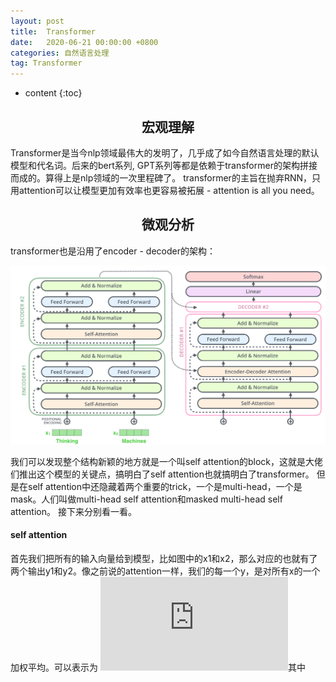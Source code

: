 ```yaml
---
layout: post
title:  Transformer
date:   2020-06-21 00:00:00 +0800
categories: 自然语言处理
tag: Transformer
---
```


* content
{:toc}


<h2 align="center">宏观理解</h2>

Transformer是当今nlp领域最伟大的发明了，几乎成了如今自然语言处理的默认模型和代名词。后来的bert系列, GPT系列等都是依赖于transformer的架构拼接而成的。算得上是nlp领域的一次里程碑了。
transformer的主旨在抛弃RNN，只用attention可以让模型更加有效率也更容易被拓展 - attention is all you need。

<h2 align="center">微观分析</h2>

transformer也是沿用了encoder - decoder的架构：

<p align="center"> 
  <img src="/imgs/transformer/1.png">
</p>

我们可以发现整个结构新颖的地方就是一个叫self attention的block，这就是大佬们推出这个模型的关键点，搞明白了self attention也就搞明白了transformer。
但是在self attention中还隐藏着两个重要的trick，一个是multi-head，一个是mask。人们叫做multi-head self attention和masked multi-head self attention。
接下来分别看一看。

<h4>self attention</h4>

首先我们把所有的输入向量给到模型，比如图中的x1和x2，那么对应的也就有了两个输出y1和y2。像之前说的attention一样，我们的每一个y，是对所有x的一个加权平均。可以表示为
![](https://latex.codecogs.com/gif.latex?y_i%20%3D%20%5Csum_%7Bj%7D%5E%7B%7Dw_%7Bij%7Dx_j)其中
















